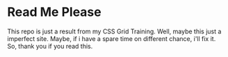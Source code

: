 <h1>Read Me Please</h1>
<p>This repo is just a result from my CSS Grid Training. Well, maybe this just a imperfect site. Maybe, if i have a spare time on different chance, i'll fix it. So, thank you if you read this.</p>